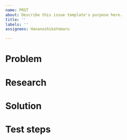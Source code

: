 ```yaml
---
name: PRST
about: Describe this issue template's purpose here.
title: ''
labels: ''
assignees: HananoshikaYomaru

---
```


# Problem

# Research 

# Solution

# Test steps
